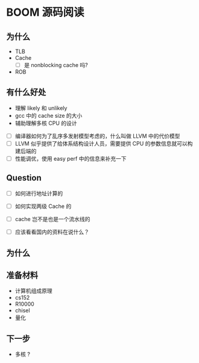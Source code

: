 # BOOM 源码阅读


## 为什么

- TLB
- Cache
  - [ ] 是 nonblocking cache 吗?
- ROB

## 有什么好处
- 理解 likely 和 unlikely
- gcc 中的 cache size 的大小
- 辅助理解多核 CPU 的设计
- [ ] 编译器如何为了乱序多发射模型考虑的，什么叫做 LLVM 中的代价模型
- [ ] LLVM 似乎提供了给体系结构设计人员，需要提供 CPU 的参数信息就可以构建后端的
- [ ] 性能调优，使用 easy perf 中的信息来补充一下

## Question
- [ ] 如何进行地址计算的
- [ ] 如何实现两级 Cache 的
- [ ] cache 岂不是也是一个流水线的

- [ ] 应该看看国内的资料在说什么？
## 为什么

## 准备材料
- 计算机组成原理
- cs152
- R10000
- chisel
- 量化

## 下一步
- 多核 ?
